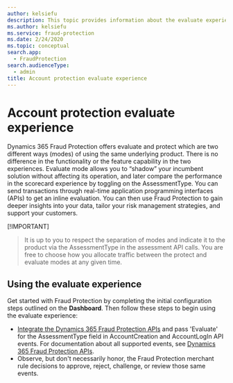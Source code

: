 ```yaml
---
author: kelsiefu
description: This topic provides information about the evaluate experience in Microsoft Dynamics 365 Fraud Protection.
ms.author: kelsiefu
ms.service: fraud-protection
ms.date: 2/24/2020
ms.topic: conceptual
search.app: 
  - FraudProtection
search.audienceType:
  - admin
title: Account protection evaluate experience
---
```


# Account protection evaluate experience

Dynamics 365 Fraud Protection offers evaluate and protect which are two different ways (modes) of using the same underlying product. There is no difference in the functionality or the feature capability in the two experiences. Evaluate mode allows you to “shadow” your incumbent solution without affecting its operation, and later compare the performance in the scorecard experience by toggling on the AssessmentType. You can send transactions through real-time application programming interfaces (APIs) to get an inline evaluation. You can then use Fraud Protection to gain deeper insights into your data, tailor your risk management strategies, and support your customers.

[!IMPORTANT]
> It is up to you to respect the separation of modes and indicate it to the product via the AssessmentType in the assessment API calls. You are free to choose how you allocate traffic between the protect and evaluate modes at any given time.

## Using the evaluate experience

Get started with Fraud Protection by completing the initial configuration steps outlined on the **Dashboard**. Then follow these steps to begin using the evaluate experience:

- [Integrate the Dynamics 365 Fraud Protection APIs](integrate-real-time-api.md) and pass 'Evaluate' for the AssessmentType field in AccountCreation and AccountLogIn API events. For documentation about all supported events, see [Dynamics 365 Fraud Protection APIs](tbd.md).
- Observe, but don't necessarily honor, the Fraud Protection merchant rule decisions to approve, reject, challenge, or review those same events.

